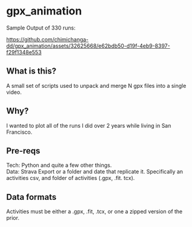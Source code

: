 # gpx_animation

Sample Output of 330 runs:

https://github.com/chimichanga-dd/gpx_animation/assets/32625668/e62bdb50-d19f-4eb9-8397-f29f1348e553



## What is this?

A small set of scripts used to unpack and merge N gpx files into a single video.

## Why?

I wanted to plot all of the runs I did over 2 years while living in San Francisco.

## Pre-reqs

Tech: Python and quite a few other things.  
Data: Strava Export or a folder and date that replicate it. Specifically an activities csv, and folder of activities (.gpx, .fit. tcx).

## Data formats

Activities must be either a .gpx, .fit, .tcx, or one a zipped version of the prior.
